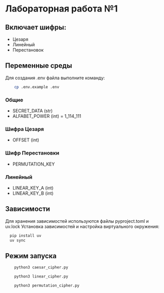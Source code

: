 # Лабораторная работа №1


## Включает шифры:
- Цезаря
- Линейный
- Перестановок


## Переменные среды
Для создания .env файла выполните команду:
```bash
    cp .env.example .env
```

### Общие
- SECRET_DATA (str)
- ALFABET_POWER (int) = 1_114_111

### Шифра Цезаря
- OFFSET (int)

### Шифр Перестановки
- PERMUTATION_KEY

### Линейный
- LINEAR_KEY_A (int)
- LINEAR_KEY_B (int)


## Зависимости
Для хранения зависимостей используются файлы pyproject.toml и uv.lock
Установка зависимостей и настройка виртуального окружения:
```bash
  pip install uv
  uv sync
```

## Режим запуска
```bash
    python3 caesar_cipher.py
```
```bash
    python3 linear_cipher.py
```
```bash
    python3 permutation_cipher.py
```